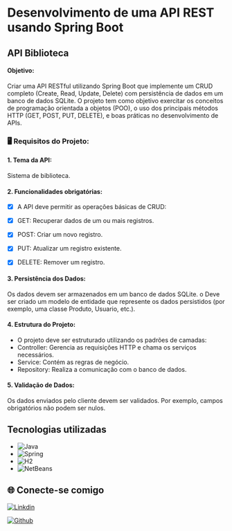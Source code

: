 # Desenvolvimento de uma API REST usando Spring Boot 
## API Biblioteca 
#### Objetivo: 
Criar uma API RESTful utilizando Spring Boot que implemente um CRUD
completo (Create, Read, Update, Delete) com persistência de dados em um banco de
dados SQLite. O projeto tem como objetivo exercitar os conceitos de programação
orientada a objetos (POO), o uso dos principais métodos HTTP (GET, POST, PUT,
DELETE), e boas práticas no desenvolvimento de APIs.
  

### 🖥️ Requisitos do Projeto:
#### 1. Tema da API:
Sistema de biblioteca.

#### 2. Funcionalidades obrigatórias:
- [x]  A API deve permitir as operações básicas de CRUD:
- [x]  GET: Recuperar dados de um ou mais registros.
- [x]  POST: Criar um novo registro.
- [x]  PUT: Atualizar um registro existente.
- [x]  DELETE: Remover um registro.


#### 3. Persistência dos Dados:
 Os dados devem ser armazenados em um banco de dados SQLite.
o Deve ser criado um modelo de entidade que represente os dados
persistidos (por exemplo, uma classe Produto, Usuario, etc.).

#### 4. Estrutura do Projeto:
 - O projeto deve ser estruturado utilizando os padrões de camadas:
- Controller: Gerencia as requisições HTTP e chama os serviços
necessários.
- Service: Contém as regras de negócio.
-  Repository: Realiza a comunicação com o banco de dados.


#### 5. Validação de Dados:
Os dados enviados pelo cliente devem ser validados. Por exemplo,
campos obrigatórios não podem ser nulos.



## Tecnologias utilizadas
- ![Java](https://img.shields.io/badge/java-%23ED8B00.svg?style=for-the-badge&logo=openjdk&logoColor=white)
- ![Spring](https://img.shields.io/badge/spring-%236DB33F.svg?style=for-the-badge&logo=spring&logoColor=white)
- ![H2](https://img.shields.io/badge/h2-%230092C6.svg?style=for-the-badge&logo=h2&logoColor=white)
- ![NetBeans](https://img.shields.io/badge/netbeans-%23007ACC.svg?style=for-the-badge&logo=apache-netbeans-ide&logoColor=white)



## 🌐 Conecte-se comigo 

[![Linkdin](https://img.shields.io/badge/LinkedIn-0A66C2?informational?style=flat&logo=linkedin&logoColor=white)](www.linkedin.com/in/tainá-sacramento-da-silva-a51b971b0) 

[![Github](https://img.shields.io/badge/Github-black?informational?style=flat&logo=github&logoColor=white)](https://github.com/Taisacra) 


